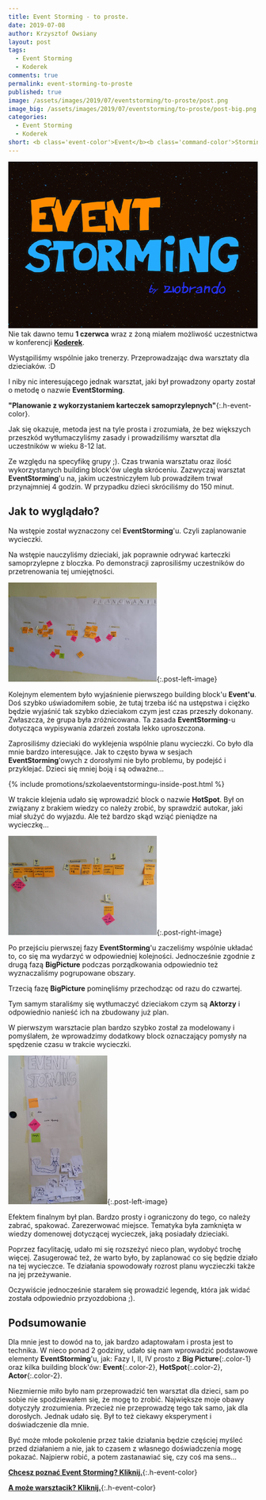```yaml
---
title: Event Storming - to proste.
date: 2019-07-08
author: Krzysztof Owsiany
layout: post
tags:
  - Event Storming
  - Koderek
comments: true
permalink: event-storming-to-proste
published: true
image: /assets/images/2019/07/eventstorming/to-proste/post.png
image_big: /assets/images/2019/07/eventstorming/to-proste/post-big.png
categories:
  - Event Storming
  - Koderek
short: <b class='event-color'>Event</b><b class='command-color'>Storming</b> jak bardzo jest prostą techniką. Udało mi się przeprowadzić warsztat-eksperyment na konferencji Koderek 1 czerwca 2019 w Warszawie. W ten dzień dziecka prowadziliśmy warsztat planowania bazując na <b class='event-color'>Event</b><b class='command-color'>Storming</b>'u.
---
```

![Event Storming - to proste][post-big]
Nie tak dawno temu **1 czerwca** wraz z żoną miałem możliwość uczestnictwa w konferencji **[Koderek](https://koderek.edu.pl/)**.

Wystąpiliśmy wspólnie jako trenerzy. Przeprowadzając dwa warsztaty dla dzieciaków. :D

I niby nic interesującego jednak warsztat, jaki był prowadzony oparty został o metodę o nazwie <b class='event-color'>Event</b><b class='command-color'>Storming</b>.

**"Planowanie z wykorzystaniem karteczek samoprzylepnych"**{:.h-event-color}.

Jak się okazuje, metoda jest na tyle prosta i zrozumiała, że bez większych przeszkód wytłumaczyliśmy zasady i prowadziliśmy warsztat dla uczestników w wieku 8-12 lat.

Ze względu na specyfikę grupy ;). Czas trwania warsztatu oraz ilość wykorzystanych building block'ów uległa skróceniu.
Zazwyczaj warsztat <b class='event-color'>Event</b><b class='command-color'>Storming</b>'u na, jakim uczestniczyłem lub prowadziłem trwał przynajmniej 4 godzin.
W przypadku dzieci skróciliśmy do 150 minut. 


## Jak to wyglądało?

Na wstępie został wyznaczony cel <b class='event-color'>Event</b><b class='command-color'>Storming</b>'u. Czyli zaplanowanie wycieczki.

Na wstępie nauczyliśmy dzieciaki, jak poprawnie odrywać karteczki samoprzylepne z bloczka. Po demonstracji zaprosiliśmy uczestników do przetrenowania tej umiejętności.

[![Event Storming - to proste][bigpicture_1]][bigpicture_1-big]{:.post-left-image}

Kolejnym elementem było wyjaśnienie pierwszego building block'u **Event'u**.
Doś szybko uświadomiłem sobie, że tutaj trzeba iść na ustępstwa i ciężko będzie wyjaśnić tak szybko dzieciakom czym jest czas przeszły dokonany. Zwłaszcza, że grupa była zróżnicowana. Ta zasada <b class='event-color'>Event</b><b class='command-color'>Storming</b>-u dotycząca wypisywania zdarzeń została lekko uproszczona.

Zaprosiliśmy dzieciaki do wyklejenia wspólnie planu wycieczki.
Co było dla mnie bardzo interesujące. Jak to często bywa w sesjach <b class='event-color'>Event</b><b class='command-color'>Storming</b>'owych z dorosłymi nie było problemu, by podejść i przyklejać. 
Dzieci się mniej boją i są odważne...

{% include promotions/szkolaeventstormingu-inside-post.html %}


W trakcie klejenia udało się wprowadzić block o nazwie **HotSpot**. Był on związany z brakiem wiedzy co należy zrobić, by sprawdzić autokar, jaki miał służyć do wyjazdu. Ale też bardzo skąd wziąć pieniądze na wycieczkę...

[![Event Storming - to proste][bigpicture_2]][bigpicture_2-big]{:.post-right-image}

Po przejściu pierwszej fazy <b class='event-color'>Event</b><b class='command-color'>Storming</b>'u zaczeliśmy wspólnie układać to, co się ma wydarzyć w odpowiedniej kolejności.
Jednocześnie zgodnie z drugą fazą **BigPicture** podczas porządkowania odpowiednio też wyznaczaliśmy pogrupowane obszary.

Trzecią fazę **BigPicture** pominęliśmy przechodząc od razu do czwartej.

Tym samym staraliśmy się wytłumaczyć dzieciakom czym są **Aktorzy** i odpowiednio nanieść ich na zbudowany już plan.

W pierwszym warsztacie plan bardzo szybko został za modelowany i pomyślałem, że wprowadzimy dodatkowy block oznaczający pomysły na spędzenie czasu w trakcie wycieczki. 

[![Event Storming - to proste][legend]][legend-big]{:.post-left-image}

Efektem finalnym był plan. Bardzo prosty i ograniczony do tego, co należy zabrać, spakować. Zarezerwować miejsce. 
Tematyka była zamknięta w wiedzy domenowej dotyczącej wycieczek, jaką posiadały dzieciaki.

Poprzez facylitację, udało mi się rozszeżyć nieco plan, wydobyć trochę więcej. Zasugerować też, że warto było, by zaplanować co się będzie działo na tej wycieczce. 
Te działania spowodowały rozrost planu wyczieczki także na jej przeżywanie.

Oczywiście jednocześnie starałem się prowadzić legendę, która jak widać została odpowiednio przyozdobiona ;).


## Podsumowanie

Dla mnie jest to dowód na to, jak bardzo adaptowałam i prosta jest to technika. 
W nieco ponad 2 godziny, udało się nam wprowadzić podstawowe elementy <b class='event-color'>Event</b><b class='command-color'>Storming</b>'u, jak: Fazy I, II, IV prosto z **Big Picture**{:.color-1} oraz kilka building block'ów: **Event**{:.color-2}, **HotSpot**{:.color-2}, **Actor**{:.color-2}.

Niezmiernie miło było nam przeprowadzić ten warsztat dla dzieci, sam po sobie nie spodziewałem się, że mogę to zrobić. Największe moje obawy dotyczyły zrozumienia. Przecież nie przeprowadzę tego tak samo, jak dla dorosłych.
Jednak udało się. Był to też ciekawy eksperyment i doświadczenie dla mnie.

Być może młode pokolenie przez takie działania będzie częściej myśleć przed działaniem a nie, jak to czasem z własnego doświadczenia mogę pokazać. Najpierw robić, a potem zastanawiać się, czy coś ma sens...

**[Chcesz poznać Event Storming? Kliknij.](https://szkolaeventstormingu.pl)**{:.h-event-color}


**[A może warsztacik? Kliknij.]({{site.url}}/szkolenia)**{:.h-event-color}

[post]: /assets/images/2019/07/eventstorming/to-proste/post.png
[post-big]: /assets/images/2019/07/eventstorming/to-proste/post-big.png

[bigpicture_1]: /assets/images/2019/07/eventstorming/to-proste/bigpicture_1.jpg
[bigpicture_1-big]: /assets/images/2019/07/eventstorming/to-proste/bigpicture_1-big.jpg
[bigpicture_2]: /assets/images/2019/07/eventstorming/to-proste/bigpicture_2.jpg
[bigpicture_2-big]: /assets/images/2019/07/eventstorming/to-proste/bigpicture_2-big.jpg
[legend]: /assets/images/2019/07/eventstorming/to-proste/legend.jpg
[legend-big]: /assets/images/2019/07/eventstorming/to-proste/legend-big.jpg

